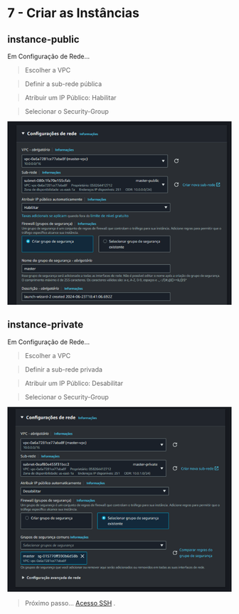 # 7 - Criar as Instâncias

## instance-public

Em Configuração de Rede...

> Escolher a VPC

> Definir a sub-rede pública

> Atribuir um IP Público: Habilitar

> Selecionar o Security-Group

<div align="center">

![Criar EC2 publica](./images/ec2-plublic.png)

</div>

## instance-private

Em Configuração de Rede...

> Escolher a VPC

> Definir a sub-rede privada

> Atribuir um IP Público: Desabilitar

> Selecionar o Security-Group

<div align="center">

![Criar EC2 privada](./images/ec2-private.png)

</div>

> Próximo passo... [Acesso SSH](./ssh.md) .